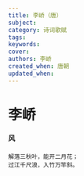 ```yaml
---
title: 李峤（唐）
subject: 
category: 诗词歌赋
tags: 
keywords: 
cover: 
authors: 李峤
created_when: 唐朝
updated_when: 
---
```


# 李峤

#### 风

```
解落三秋叶，能开二月花；
过江千尺浪，入竹万竿斜。
```
